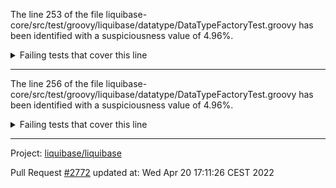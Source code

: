 The line 253 of the file liquibase-core/src/test/groovy/liquibase/datatype/DataTypeFactoryTest.groovy has been identified with a suspiciousness value of 4.96%.

<details>
     <summary>Failing tests that cover this line</summary>

- `liquibase.sqlgenerator.core.InsertOrUpdateGeneratorMySQLTest#testGenerateSql_notOnlyUpdate`
- `liquibase.sqlgenerator.core.InsertOrUpdateGeneratorH2Test#testGenerateSql_notOnlyUpdate`
</details>

***

The line 256 of the file liquibase-core/src/test/groovy/liquibase/datatype/DataTypeFactoryTest.groovy has been identified with a suspiciousness value of 4.96%.

<details>
     <summary>Failing tests that cover this line</summary>

- `liquibase.sqlgenerator.core.InsertOrUpdateGeneratorMySQLTest#testGenerateSql_notOnlyUpdate`
- `liquibase.sqlgenerator.core.InsertOrUpdateGeneratorH2Test#testGenerateSql_notOnlyUpdate`
</details>

***

Project: [liquibase/liquibase](https://github.com/liquibase/liquibase)

Pull Request [#2772](https://github.com/liquibase/liquibase/pull/2772) updated at: Wed Apr 20 17:11:26 CEST 2022